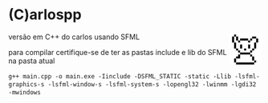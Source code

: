 (C)arlospp
=============
<div> 
  <img align="right" src="https://github.com/AnotherProgrammerrr/carlospp/blob/main/carlos.png?raw=true"/>
  versão em C++ do carlos usando SFML 

  para compilar certifique-se de ter as pastas include e lib do SFML na pasta atual

```
g++ main.cpp -o main.exe -Iinclude -DSFML_STATIC -static -Llib -lsfml-graphics-s -lsfml-window-s -lsfml-system-s -lopengl32 -lwinmm -lgdi32 -mwindows
```
</div>

